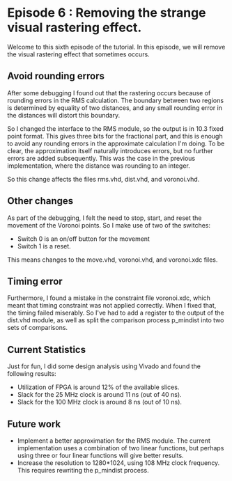 # Episode 6 : Removing the strange visual rastering effect.

Welcome to this sixth episode of the tutorial. In this episode, we will remove
the visual rastering effect that sometimes occurs.

## Avoid rounding errors

After some debugging I found out that the rastering occurs because of rounding
errors in the RMS calculation. The boundary between two regions is determined
by equality of two distances, and any small rounding error in the distances
will distort this boundary.

So I changed the interface to the RMS module, so the output is in 10.3 fixed
point format. This gives three bits for the fractional part, and this is enough
to avoid any rounding errors in the approximate calculation I'm doing.  To be
clear, the approximation itself naturally introduces errors, but no further
errors are added subsequently. This was the case in the previous
implementation, where the distance was rounding to an integer.

So this change affects the files rms.vhd, dist.vhd, and voronoi.vhd.

## Other changes
As part of the debugging, I felt the need to stop, start, and reset the movement
of the Voronoi points. So I make use of two of the switches:
* Switch 0 is an on/off button for the movement
* Switch 1 is a reset.

This means changes to the move.vhd, voronoi.vhd, and voronoi.xdc files.

## Timing error
Furthermore, I found a mistake in the constraint file voronoi.xdc, which meant
that timing constraint was not applied correctly. When I fixed that, the timing
failed miserably. So I've had to add a register to the output of the dist.vhd
module, as well as split the comparison process p\_mindist into two sets of
comparisons.

## Current Statistics
Just for fun, I did some design analysis using Vivado and found the following results:
* Utilization of FPGA is around 12% of the available slices.
* Slack for the 25 MHz clock is around 11 ns (out of 40 ns).
* Slack for the 100 MHz clock is around 8 ns (out of 10 ns).

## Future work
* Implement a better approximation for the RMS module.  The current
  implementation uses a combination of two linear functions, but perhaps using
  three or four linear functions will give better results.
* Increase the resolution to 1280\*1024, using 108 MHz clock frequency. This
  requires rewriting the p\_mindist process.
